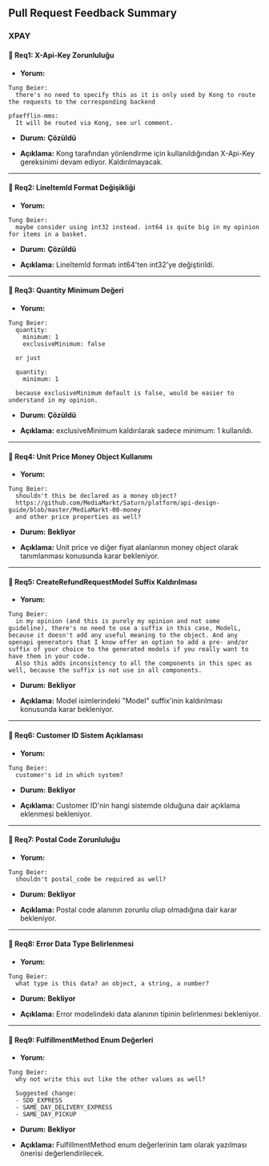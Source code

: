 ## Pull Request Feedback Summary


### XPAY

#### 🔹 **Req1: X-Api-Key Zorunluluğu**

- **Yorum:**

```
Tung Beier:
  there's no need to specify this as it is only used by Kong to route the requests to the corresponding backend

pfaefflin-mms:
  It will be routed via Kong, see url comment.
```

- **Durum:** **Çözüldü**

- **Açıklama:** Kong tarafından yönlendirme için kullanıldığından X-Api-Key gereksinimi devam ediyor. Kaldırılmayacak.

---

#### 🔹 **Req2: LineItemId Format Değişikliği**

- **Yorum:**

```
Tung Beier:
  maybe consider using int32 instead. int64 is quite big in my opinion for items in a basket.
```

- **Durum:** **Çözüldü**

- **Açıklama:** LineItemId formatı int64'ten int32'ye değiştirildi.

---

#### 🔹 **Req3: Quantity Minimum Değeri**

- **Yorum:**

```
Tung Beier:
  quantity:
    minimum: 1
    exclusiveMinimum: false

  or just

  quantity:
    minimum: 1

  because exclusiveMinimum default is false, would be easier to understand in my opinion.
```

- **Durum:** **Çözüldü**

- **Açıklama:** exclusiveMinimum kaldırılarak sadece minimum: 1 kullanıldı.

---

#### 🔹 **Req4: Unit Price Money Object Kullanımı**

- **Yorum:**

```
Tung Beier:
  shouldn't this be declared as a money object?
  https://github.com/MediaMarkt/Saturn/platform/api-design-guide/blob/master/MediaMarkt-00-money
  and other price properties as well?
```

- **Durum:** **Bekliyor**

- **Açıklama:** Unit price ve diğer fiyat alanlarının money object olarak tanımlanması konusunda karar bekleniyor.

---

#### 🔹 **Req5: CreateRefundRequestModel Suffix Kaldırılması**

- **Yorum:**

```
Tung Beier:
  in my opinion (and this is purely my opinion and not some guideline), there's no need to use a suffix in this case, ModelL, because it doesn't add any useful meaning to the object. And any openapi generators that I know offer an option to add a pre- and/or suffix of your choice to the generated models if you really want to have them in your code.
  Also this adds inconsistency to all the components in this spec as well, because the suffix is not use in all components.
```

- **Durum:** **Bekliyor**

- **Açıklama:** Model isimlerindeki "Model" suffix'inin kaldırılması konusunda karar bekleniyor.

---

#### 🔹 **Req6: Customer ID Sistem Açıklaması**

- **Yorum:**

```
Tung Beier:
  customer's id in which system?
```

- **Durum:** **Bekliyor**

- **Açıklama:** Customer ID'nin hangi sistemde olduğuna dair açıklama eklenmesi bekleniyor.

---

#### 🔹 **Req7: Postal Code Zorunluluğu**

- **Yorum:**

```
Tung Beier:
  shouldn't postal_code be required as well?
```

- **Durum:** **Bekliyor**

- **Açıklama:** Postal code alanının zorunlu olup olmadığına dair karar bekleniyor.

---

#### 🔹 **Req8: Error Data Type Belirlenmesi**

- **Yorum:**

```
Tung Beier:
  what type is this data? an object, a string, a number?
```

- **Durum:** **Bekliyor**

- **Açıklama:** Error modelindeki data alanının tipinin belirlenmesi bekleniyor.

---

#### 🔹 **Req9: FulfillmentMethod Enum Değerleri**

- **Yorum:**

```
Tung Beier:
  why not write this out like the other values as well?

  Suggested change:
  - SDD_EXPRESS
  - SAME_DAY_DELIVERY_EXPRESS
  - SAME_DAY_PICKUP
```

- **Durum:** **Bekliyor**

- **Açıklama:** FulfillmentMethod enum değerlerinin tam olarak yazılması önerisi değerlendirilecek.
